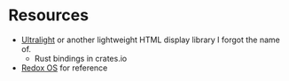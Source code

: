 # Resources

- [Ultralight](https://ultralig.ht/) or another lightweight HTML display library I forgot the name of.
  - Rust bindings in crates.io
- [Redox OS](https://www.redox-os.org/) for reference
